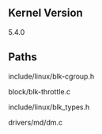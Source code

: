 ## Kernel Version
5.4.0

## Paths
include/linux/blk-cgroup.h

block/blk-throttle.c

include/linux/blk_types.h

drivers/md/dm.c
